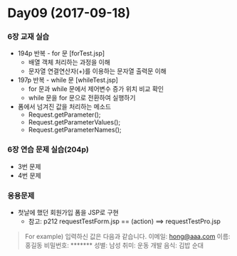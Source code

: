 Day09 (2017-09-18)
=============


### 6장 교재 실습
* 194p 반복 - for 문   [forTest.jsp]
    * 배열 객체 처리하는 과정을 이해
    * 문자열 연결연산자(+)를 이용하는 문자열 출력문 이해
* 197p 반복 - while 문   [whileTest.jsp]
    * for 문과 while 문에서 제어변수 증가 위치 비교 확인
    * while 문을 for 문으로 전환하여 실행하기
* 폼에서 넘겨진 값을 처리하는 메소드
    * Request.getParameter();
    * Request.getParameterValues();
    * Request.getParameterNames();

### 6장 연습 문제 실습(204p)
* 3번 문제
* 4번 문제 

### 응용문제
* 첫날에 했던 회원가입 폼을 JSP로 구현
    * 참고: p212 requestTestForm.jsp == (action) ==> requestTestPro.jsp 
> For example)
입력하신 값은 다음과 같습니다.
이메일: hong@aaa.com
이름: 홍길동
비밀번호: \*\*\*\*\*\*\*
성별: 남성
취미: 운동 개발
음식: 김밥 순대
